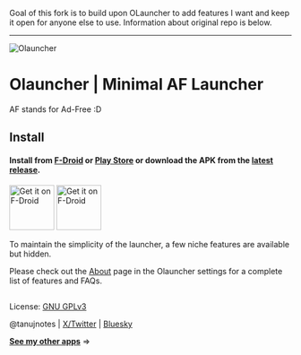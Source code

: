Goal of this fork is to build upon OLauncher to add features I want and keep it open for anyone else to use. Information about original repo is below.

---
![Olauncher](https://repository-images.githubusercontent.com/278638069/db0acb80-661b-11eb-803e-926cae5dccb4)


# Olauncher | Minimal AF Launcher
AF stands for Ad-Free :D


## Install

#### Install from [F-Droid](https://f-droid.org/packages/app.olauncher) or [Play Store](https://play.google.com/store/apps/details?id=app.olauncher) or download the APK from the [latest release](https://github.com/tanujnotes/Olauncher/releases/).

[<img src="https://fdroid.gitlab.io/artwork/badge/get-it-on.png"
    alt="Get it on F-Droid"
    height="80">](https://f-droid.org/packages/app.olauncher)
[<img src="https://play.google.com/intl/en_us/badges/static/images/badges/en_badge_web_generic.png"
    alt="Get it on F-Droid"
    height="80">](https://play.google.com/store/apps/details?id=app.olauncher)

To maintain the simplicity of the launcher, a few niche features are available but hidden.

Please check out the [About](https://tanujnotes.substack.com/p/olauncher-minimal-af-launcher?utm_source=github) page in the Olauncher settings for a complete list of features and FAQs.

##

License: [GNU GPLv3](https://www.gnu.org/licenses/gpl-3.0.en.html)

@tanujnotes | [X/Twitter](https://twitter.com/tanujnotes) | [Bluesky](https://bsky.app/profile/tanujnotes.bsky.social)

**[See my other apps](https://play.google.com/store/apps/dev?id=7198807840081074933)** =>
